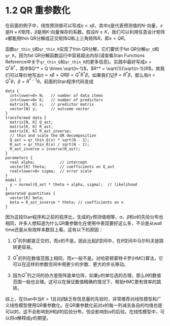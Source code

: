 # 1.2 QR 重参数化

在前面的例子中，线性预测值可以写成$\eta=x \beta$，其中$\eta$是代表预测值的N-向量，$x$是$N \times K$矩阵，$\beta$是用K-向量保存的系数。假设$N \ge K$，我们可以利用任意设计矩阵$x$都能用thin QR分解成正交矩阵$Q$和上三角矩阵$R$，即$x=QR$。

函数`qr_thin_Q`和`qr_thin_R`实现了thin QR分解，它们要优于fat QR分解`qr_Q`和`qr_R`，因为fat QR分解函数运行中容易超出内存(请查看Stan Functions Reference中关于`qr_thin_Q`和`qr_thin_R`的更多信息)。实践中最好写成$x=Q^*R^*$，其中$Q^* = Q \times \sqrt{n-1}$，$R^* = \sqrt{1}{\sqrt{n-1}}R$。故我们可以等价地写出$\eta = x \beta = QR \beta = Q^* R^* \beta$。如果我们记$\theta = R^* \beta$，那么有$\eta = Q^* \theta$，$\beta = R^{*-1} \theta$。前面的Stan程序代码变成

```
data {
  int<lower=0> N;   // number of data items
  int<lower=0> K;   // number of predictors
  matrix[N, K] x;   // predictor matrix
  vector[N] y;      // outcome vector
}
transformed data {
  matrix[N, K] Q_ast;
  matrix[K, K] R_ast;
  matrix[K, K] R_ast_inverse;
  // thin and scale the QR decomposition
  Q_ast = qr_thin_Q(x) * sqrt(N - 1);
  R_ast = qr_thin_R(x) / sqrt(N - 1);
  R_ast_inverse = inverse(R_ast);
}
parameters {
  real alpha;           // intercept
  vector[K] theta;      // coefficients on Q_ast
  real<lower=0> sigma;  // error scale
}
model {
  y ~ normal(Q_ast * theta + alpha, sigma);  // likelihood
}
generated quantities {
  vector[K] beta;
  beta = R_ast_inverse * theta; // coefficients on x
}
```

因为这段Stan程序和之前的程序比，生成的$y$预测值相等，$\alpha$、$\beta$和$\sigma$的先验分布也相同，许多人想知道为什么QR重参数化在使用中表现要好这么多，不论是从wall time还是从有效样本数目上看。这有以下的原因：

1. $Q^*$的列都是正交的，而$x$的不是。因此比起$\beta$空间中，在$\theta$空间中马尔科夫链跳转更容易。

2. $Q^*$的列在数值范围上相同，而$x$一般不是。对哈密顿蒙特卡罗(HMC)算法，它可以在这样的参数空间中用更少的步数、更大的步长移动。

3. 因为$Q^*$列之间的协方差矩阵是单位阵，如果$y$的单位选的合理，那么$\theta$的数值范围一般也合理。这可以在保证数值精确的情况下，帮助HMC更有效率的跳转。

综上，在Stan中当$K>1$且对$\beta$缺乏有信息量的先验时，非常推荐对线性模型和广义线性模型使用QR重参数化。在QR重参数化前对$x$的每一列减去各自的均值也是可以的，这不会影响到$\theta$和$\beta$的后验分布，但会影响到$\alpha$的后验。在线性模型中，可以将$\alpha$解释成$y$的期望。